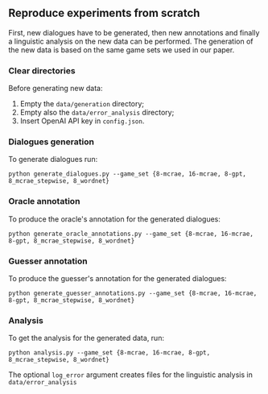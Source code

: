 ## Reproduce experiments from scratch

First, new dialogues have to be generated, then new annotations and finally a linguistic analysis on the new data can be performed. The generation of the new data is based on the same game sets we used in our paper.

### Clear directories

Before generating new data:

1. Empty the `data/generation` directory;
2. Empty also the `data/error_analysis` directory;
3. Insert OpenAI API key in `config.json`.

### Dialogues generation

To generate dialogues run:

```
python generate_dialogues.py --game_set {8-mcrae, 16-mcrae, 8-gpt, 8_mcrae_stepwise, 8_wordnet}
```

### Oracle annotation

To produce the oracle's annotation for the generated dialogues: 

```
python generate_oracle_annotations.py --game_set {8-mcrae, 16-mcrae, 8-gpt, 8_mcrae_stepwise, 8_wordnet}
```

### Guesser annotation


To produce the guesser's annotation for the generated dialogues: 

```
python generate_guesser_annotations.py --game_set {8-mcrae, 16-mcrae, 8-gpt, 8_mcrae_stepwise, 8_wordnet}
```

### Analysis

To get the analysis for the generated data, run: 

```
python analysis.py --game_set {8-mcrae, 16-mcrae, 8-gpt, 8_mcrae_stepwise, 8_wordnet}
```

The optional `log_error` argument creates files for the linguistic analysis in `data/error_analysis` 
